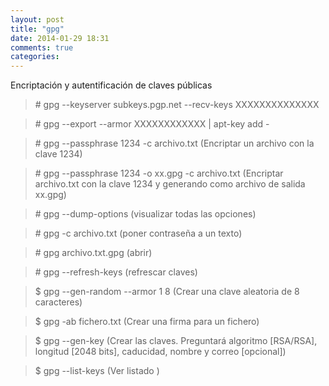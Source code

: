 ```yaml
---
layout: post
title: "gpg"
date: 2014-01-29 18:31
comments: true
categories: 
---
```

Encriptación y autentificación de claves públicas

>\# gpg --keyserver subkeys.pgp.net --recv-keys XXXXXXXXXXXXXX

>\# gpg --export --armor XXXXXXXXXXXX | apt-key add -

>\# gpg --passphrase 1234 -c archivo.txt (Encriptar un archivo con la clave 1234)

>\# gpg --passphrase 1234 -o xx.gpg -c archivo.txt (Encriptar archivo.txt con la clave 1234 y generando como archivo de salida xx.gpg)

>\# gpg --dump-options  (visualizar todas las opciones)

>\# gpg -c archivo.txt (poner contraseña a un texto)

>\# gpg archivo.txt.gpg (abrir)

>\# gpg --refresh-keys (refrescar claves)

>$ gpg --gen-random --armor 1 8 (Crear una clave aleatoria de 8 caracteres)

>$ gpg -ab fichero.txt (Crear una firma para un fichero)

>$ gpg --gen-key (Crear las claves. Preguntará algoritmo [RSA/RSA], longitud [2048 bits], caducidad, nombre y correo [opcional])

>$ gpg --list-keys (Ver listado )

